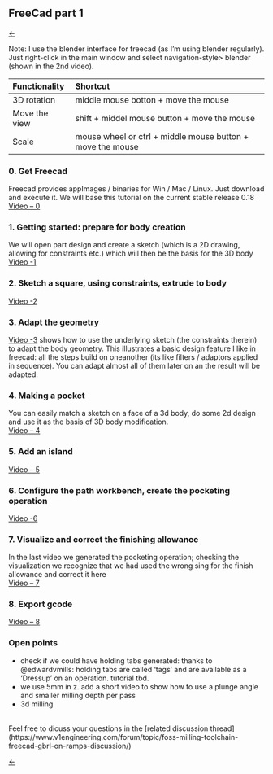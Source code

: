## FreeCad part 1
[&larr;](index.html "back")

Note: I use the blender interface for freecad (as I’m using blender regularly). Just right-click in the main window and select navigation-style> blender (shown in the 2nd video).

| Functionality | Shortcut      |
| :------------- |:-------------|
| 3D rotation   |middle mouse botton + move the mouse |
| Move the view |shift + middel mouse button + move the mouse |
| Scale         |mouse wheel or ctrl + middle mouse button + move the mouse |


### 0. Get Freecad

Freecad provides appImages / binaries for Win / Mac / Linux. Just download and execute it. We will base this tutorial on the current stable release 0.18
<br>[Video – 0](https://youtu.be/aXOwi4yDWuY)

### 1. Getting started: prepare for body creation
We will open part design and create a sketch (which is a 2D drawing, allowing for constraints etc.) which will then be the basis for the 3D body
<br>[Video -1](https://youtu.be/uvMJVKm25mM)

### 2.  Sketch a square, using constraints, extrude to body
[Video -2](https://youtu.be/NsnNnIFMbkQ)

### 3. Adapt the geometry

[Video -3](https://youtu.be/oMFNh4hp3A8) shows how to use the underlying sketch (the constraints therein) to adapt the body geometry. This illustrates a basic design feature I like in freecad: all the steps build on oneanother (its like filters / adaptors applied in sequence). You can adapt almost all of them later on an the result will be adapted.

### 4. Making a pocket

You can easily match a sketch on a face of a 3d body, do some 2d design and use it as the basis of 3D body modification.
<br>[Video – 4](https://youtu.be/FBp4xR3D_J4)

### 5. Add an island

[Video – 5](https://youtu.be/SoJ363wfyG8)

### 6. Configure the path workbench, create the pocketing operation

[Video -6](https://youtu.be/1RDEcL7GOIQ)

### 7. Visualize and correct the finishing allowance
In the last video we generated the pocketing operation; checking the visualization we recognize that we had used the wrong sing for the finish allowance and correct it here
<br>[Video – 7](https://youtu.be/3qmyA0SOTy8)


### 8. Export gcode

[Video – 8](https://youtu.be/Hlzd1YXwUFM)

 
### Open points
+ check if we could have holding tabs generated: thanks to @edwardvmills: holding tabs are called ‘tags’ and are available as a ‘Dressup’ on an operation. tutorial tbd.
+ we use 5mm in z. add a short video to show how to use a plunge angle and smaller milling depth per pass
+ 3d milling

<br>
Feel free to dicuss your questions in the [related discussion thread](https://www.v1engineering.com/forum/topic/foss-milling-toolchain-freecad-gbrl-on-ramps-discussion/) 

[&larr;](index.html "back")